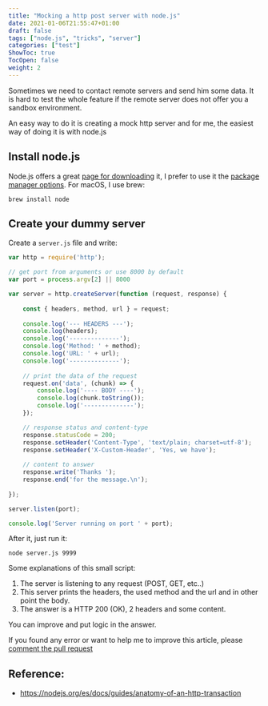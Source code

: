 ```yaml
---
title: "Mocking a http post server with node.js"
date: 2021-01-06T21:55:47+01:00
draft: false
tags: ["node.js", "tricks", "server"]
categories: ["test"]
ShowToc: true
TocOpen: false
weight: 2
---
```


Sometimes we need to contact remote servers and send him some data. It is hard to test the whole feature if the remote server does not offer you a sandbox environment.

An easy way to do it is creating a mock http server and for me, the easiest way of doing it is with node.js

## Install node.js

Node.js offers a great [page for downloading](https://nodejs.org/en/download/) it, I prefer to use it the [package manager options](https://nodejs.org/en/download/package-manager/). For macOS, I use brew:

```shell
brew install node
```

## Create your dummy server

Create a `server.js` file and write:

```javascript
var http = require('http');

// get port from arguments or use 8000 by default
var port = process.argv[2] || 8000

var server = http.createServer(function (request, response) {
    
    const { headers, method, url } = request;
    
    console.log('--- HEADERS ---');
    console.log(headers);
    console.log('--------------');
    console.log('Method: ' + method);
    console.log('URL: ' + url);
    console.log('--------------');
    
    // print the data of the request
    request.on('data', (chunk) => {
        console.log('---- BODY ----');
        console.log(chunk.toString());
        console.log('--------------');
    });

    // response status and content-type
    response.statusCode = 200;
    response.setHeader('Content-Type', 'text/plain; charset=utf-8');
    response.setHeader('X-Custom-Header', 'Yes, we have');
    
    // content to answer
    response.write('Thanks ');
    response.end('for the message.\n');
    
});

server.listen(port);

console.log('Server running on port ' + port);
```

After it, just run it:

```shell
node server.js 9999
```

Some explanations of this small script:
1. The server is listening to any request (POST, GET, etc..)
2. This server prints the headers, the used method and the url and in other point the body.
3. The answer is a HTTP 200 (OK), 2 headers and some content. 

You can improve and put logic in the answer.

If you found any error or want to help me to improve this article, please [comment the pull request](https://github.com/tomasalmeida/tomasalmeida.github.io/pull/2)

## Reference:
* https://nodejs.org/es/docs/guides/anatomy-of-an-http-transaction